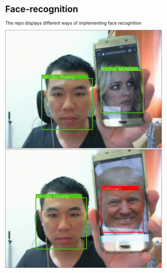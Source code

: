 # Face-recognition
The repo displays different ways of implementing face recognition

![](gifs/simple1.gif)
![](gifs/simple2.gif)
